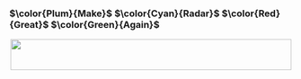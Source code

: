###                                                                                         **$\color{Plum}{Make}$ $\color{Cyan}{Radar}$ $\color{Red}{Great}$ $\color{Green}{Again}$**
<div align="center">
    <img src="https://lh4.googleusercontent.com/FzGzKOPMbantncky9Eah8HtUK0YpTe8wWNfC95RIpAM0A2Ze2CPzh_j5JomuB7LpHkDY-YBwu57wjBNCXMQC5Lw=w16383" width="500" height="55"/>
</div>



<!--
**fengzeAltos/fengzeAltos** is a ✨ _special_ ✨ repository because its `README.md` (this file) appears on your GitHub profile.

Here are some ideas to get you started:

- 🔭 I’m currently working on ...
- 🌱 I’m currently learning ...
- 👯 I’m looking to collaborate on ...
- 🤔 I’m looking for help with ...
- 💬 Ask me about ...
- 📫 How to reach me: ...
- 😄 Pronouns: ...
- ⚡ Fun fact: ...
-->
